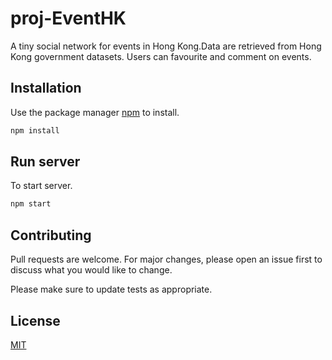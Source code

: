 # proj-EventHK
A tiny social network for events in Hong Kong.Data are retrieved from Hong Kong government datasets. Users can favourite and comment on events.

## Installation
Use the package manager [npm](https://www.npmjs.com/) to install.

```bash
npm install
```

## Run server
To start server.
```bash
npm start
```

## Contributing
Pull requests are welcome. For major changes, please open an issue first to discuss what you would like to change.

Please make sure to update tests as appropriate.

## License
[MIT](https://choosealicense.com/licenses/mit/)
